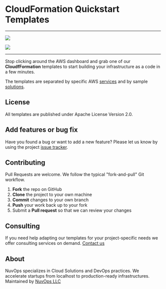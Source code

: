 # CloudFormation Quickstart Templates
---

![](https://www.nuvops.com/img/NuvOps-github.png)


![](https://github.com/NuvOps/cloudformation-quickstart/workflows/CloudFormation%20Linter/badge.svg)

---

Stop clicking around the AWS dashboard and grab one of our **CloudfFormation** templates to start building your infrastructure as a code in a few minutes.

The templates are separated by specific AWS [services](https://github.com/NuvOps/cloudformation-quickstart/tree/master/services) and by sample [solutions](https://github.com/NuvOps/cloudformation-quickstart/tree/master/solutions).

## License
All templates are published under Apache License Version 2.0.


## Add features or bug fix
Have you found a bug or want to add a new feature? Please let us know by using the project [issue tracker](https://github.com/NuvOps/cloudformation-quickstart/issues).

## Contributing
Pull Requests are welcome. We follow the typical "fork-and-pull" Git workflow.

 1. **Fork** the repo on GitHub
 2. **Clone** the project to your own machine
 3. **Commit** changes to your own branch
 4. **Push** your work back up to your fork
 5. Submit a **Pull request** so that we can review your changes

##  Consulting
If you need help adapting our templates for your project-specific needs we offer consulting services on demand. [Contact us](mailto:hi@nuvops.com)

## About
NuvOps specializes in Cloud Solutions and DevOps practices.
We accelerate startups from localhost to production-ready infrastructures.
Maintained by  [NuvOps LLC](https://www.nuvops.com)
